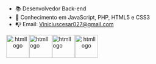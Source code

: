 - 📚 Desenvolvedor Back-end
- 📖 Conhecimento em JavaScript, PHP, HTML5 e CSS3
- 📭 Email: Viniciuscesar027@gmail.com



<img src="https://img.icons8.com/?size=512&id=20909&format=png" style="width: 60px; text-align: center;" alt="htmllogo"><img src="https://img.icons8.com/?size=512&id=21278&format=png" style="width: 60px;" alt="htmllogo"><img src="https://img.icons8.com/?size=512&id=108784&format=png" style="width: 60px;" alt="htmllogo"><img src="https://img.icons8.com/?size=512&id=fAMVO_fuoOuC&format=png" style="width: 60px; text-align: center;" alt="htmllogo">


